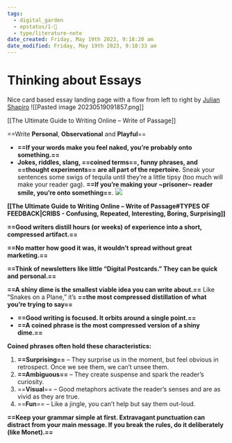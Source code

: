 ```yaml
---
tags:
  - digital_garden
  - epstatus/1-🌱
  - type/literature-note
date_created: Friday, May 19th 2023, 9:18:20 am
date_modified: Friday, May 19th 2023, 9:18:33 am
---
```

# Thinking about Essays

Nice card based essay landing page with a flow from left to right by [Julian Shapiro](https://www.julian.com/)
![[Pasted image 20230519091857.png]]


[[The Ultimate Guide to Writing Online – Write of Passage]]

==Write **Personal**, **Observational** and **Playful**==
+ **==If your words make you feel naked, you’re probably onto something.==** 
+ **Jokes, riddles, slang, ==coined terms==, funny phrases, and ==thought experiments== are all part of the repertoire.** Sneak your sentences some swigs of tequila until they’re a little tipsy (too much will make your reader gag). **==If you’re making your ~prisoner~ reader smile, you’re onto something==**. 
![](https://lh3.googleusercontent.com/APOpLki4euvxRGjr_uIoLUQll4bDuQzSJnrVWpL4aULqBox5heMo_RcgluSU6Hmm2Xhz_glql5OjPTJwZ-wEuu2aUUOR-sPGc1T4vTxWYAh7y9VqYxzetyvxgqckvmUL2A6Pc0nK54bpfl11psyZVx4)



**[[The Ultimate Guide to Writing Online – Write of Passage#TYPES OF FEEDBACK|CRIBS - Confusing, Repeated, Interesting, Boring, Surprising]]**

 **==Good writers distill hours (or weeks) of experience into a short, compressed artifact.==** 


 **==No matter how good it was, it wouldn’t spread without great marketing.==** 

**==Think of newsletters like little “Digital Postcards.” They can be quick and personal.==**


**==A shiny dime is the smallest viable idea you can write about.==** Like “Snakes on a Plane,” it’s **==the most compressed distillation of what you’re trying to say==**
+ **==Good writing is focused. It orbits around a single point.==**
+ **==A coined phrase is the most compressed version of a shiny dime.==**

**Coined phrases often hold these characteristics:**

1.  **==Surprising==** – They surprise us in the moment, but feel obvious in retrospect. Once we see them, we can’t unsee them. 
2.  **==Ambiguous==** – They create suspense and spark the reader’s curiosity. 
3.  ==**Visual**== – Good metaphors activate the reader’s senses and are as vivid as they are true. 
4.  ==**Fun**== – Like a jingle, you can’t help but say them out-loud. 

**==Keep your grammar simple at first. Extravagant punctuation can distract from your main message. If you break the rules, do it deliberately (like Monet).==** 